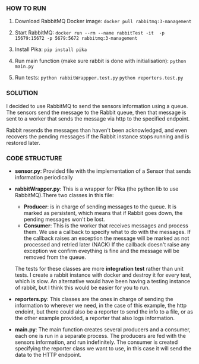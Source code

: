 ### HOW TO RUN

1. Download RabbitMQ Docker image: 
        `docker pull rabbitmq:3-management`

2. Start RabbitMQ: 
        `docker run --rm --name rabbitTest -it  -p 15679:15672 -p 5679:5672 rabbitmq:3-management`

3. Install Pika:
        `pip install pika`

4. Run main function (make sure rabbit is done with initialisation): 
        `python main.py`

5. Run tests:
        `python rabbitWrappper.test.py`
        `python reporters.test.py`


### SOLUTION

I decided to use RabbitMQ to send the sensors information using a queue.
The sensors send the message to the Rabbit queue, then that message is sent to
a worker that sends the message via http to the specified endpoint.

Rabbit resends the messages than haven't been acknowledged, 
and even recovers the pending messages if the Rabbit instance stops running and is restored later.


### CODE STRUCTURE

* **sensor.py**: Provided file with the implementation of a Sensor that sends information periodically

* **rabbitWrapper.py**: This is a wrapper for Pika (the python lib to use RabbitMQ).There two classes in this file:
  * **Producer**: is in charge of sending messages to the queue. 
                It is marked as persistent, which means that if Rabbit goes down, the pending messages won't be lost.
  * **Consumer**: This is the worker that receives messages and process them.
                We use a callback to specify what to do with the messages. 
                If the callback raises an exception the message will be marked as not processed and retried later (NACK)
                If the callback doesn't raise any exception we confirm eveything is fine and the message will be removed from the queue.
        
  The tests for these classes are more **integration test** rather than unit tests.
  I create a rabbit instance with docker and destroy it for every test, which is slow.
  An alternative would have been having a testing instance of rabbit, but I think this would be easier for you to run.

* **reporters.py**: This classes are the ones in charge of sending the information to wherever we need, in the
                case of this example, the http endoint, but there could also be a reporter to send the info to a file, or
                as the other example provided, a reporter that also logs information. 

* **main.py**: The main function creates several producers and a consumer, each one is run in a separate process.
           The producers are fed with the sensors information, and run indefinitely.
           The consumer is created specifying the reporter class we want to use, in this case it will send the data to the HTTP endpoint.
